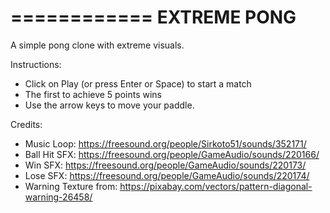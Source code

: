 ============
EXTREME PONG
============

A simple pong clone with extreme visuals.

Instructions:
- Click on Play (or press Enter or Space) to start a match
- The first to achieve 5 points wins
- Use the arrow keys to move your paddle.

Credits:
- Music Loop: https://freesound.org/people/Sirkoto51/sounds/352171/
- Ball Hit SFX: https://freesound.org/people/GameAudio/sounds/220166/
- Win SFX: https://freesound.org/people/GameAudio/sounds/220173/
- Lose SFX: https://freesound.org/people/GameAudio/sounds/220174/
- Warning Texture from: https://pixabay.com/vectors/pattern-diagonal-warning-26458/